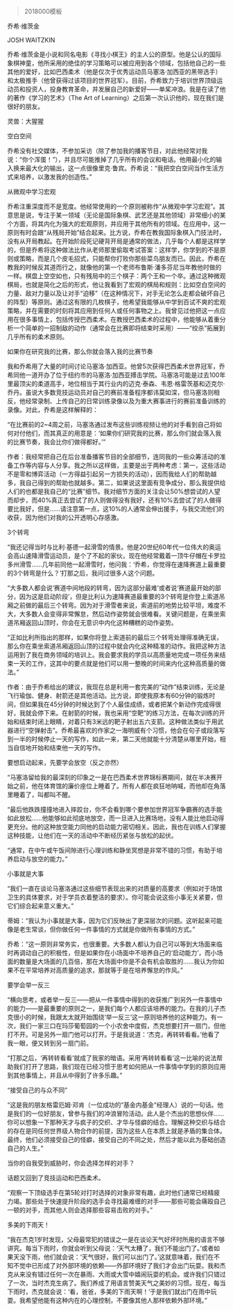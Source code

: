# 
> 2018000模板


乔希·维茨金


JOSH WAITZKIN


乔希·维茨金是小说和同名电影《寻找小棋王》的主人公的原型。他是公认的国际象棋神童，他所采用的绝佳的学习策略可以被应用到各个领域，包括他自己的一些其他的爱好，比如巴西柔术（他是仅次于优秀运动员马塞洛·加西亚的黑带选手）和太极推手（他曾获得过该项目的世界冠军）。目前，乔希致力于培训世界顶级运动员和投资人，投身教育革命，并发展自己的新爱好——单桨冲浪。我是在读了他的著作《学习的艺术》（The Art of Learning）之后第一次认识他的，现在我们是很好的朋友。

灵兽：大猩猩


空白空间

乔希没有社交媒体，不参加采访（除了参加我的播客节目，对此他经常对我说：“你个浑蛋！”），并且尽可能推掉了几乎所有的会议和电话。他用最小化的输入换来最大化的输出，这一点很像里克·鲁宾。乔希说：“我把空白空间当作生活方式来培养，以激发我的创造性。”


从微观中学习宏观

乔希注重深度而不是宽度。他经常使用的一个原则被称作“从微观中学习宏观”。其意思是说，专注于某一领域（无论是国际象棋、武艺还是其他领域）非常细小的某个方面，将其内化为强大的宏观原则，并应用于其他所有的领域。在应用中，这一原则有时会跟“从残局开始”结合起来。比方说，乔希在教我国际象棋入门技法时，没有从开局教起。在开始阶段死记硬背开局是通常的做法，几乎每个人都是这样学的，但是乔希将这种做法比作从老师那里偷取考试答案：这样学，你学到的不是原则或策略，而是几个皮毛招式，只能帮你打败你那些菜鸟朋友而已。因此，乔希在教我的时候反其道而行之，就像他的第一个老师布鲁斯·潘多芬尼当年教他时做的一样。棋盘上空空如也，只有残局中的三个棋子：两个王和一个卒。通过这种微观棋局，也就是简化之后的形式，他让我看到了宏观的棋局和规则：比如空白空间的力量、敌对力量以及让对手“迫移”（在这种情况下，对手无论怎么走都会破坏自己的阵型）等原则。通过这有限的几枚棋子，他希望我能够从中学到百试不爽的宏观策略，并在需要的时刻将其应用到任何人或任何事物之上。我曾见过他把这一点应用在很多事情上，包括传授巴西柔术。在教授巴西柔术的过程中，他能够从着重分析一个简单的一招制敌的动作（通常会在比赛即将结束时采用）——“绞杀”拓展到几乎所有的柔术原则。


如果你在研究我的比赛，那么你就会落入我的比赛节奏

我和乔希用了大量的时间讨论马塞洛·加西亚。他曾5次获得巴西柔术世界冠军，乔希同他一道开办了位于纽约市的马塞洛·加西亚搏击学院。马塞洛可能是过去100年里最顶尖的柔道高手，地位相当于其行业内的迈克·泰森、韦恩·格雷茨基和迈克尔·乔丹。虽说大多数竞技运动员对自己的赛前准备程序都讳莫如深，但马塞洛则相反，他经常录制、上传自己的日常训练录像以及为重大赛事进行的赛前准备训练的录像。对此，乔希是这样解释的：

“在比赛前的2~4周之前，马塞洛通过发布这些训练视频让他的对手看到自己将如何对付他们，而其真正的用意是：‘如果你们研究我的比赛，那么你们就会落入我的比赛节奏，我会比你们做得都好。’”


作者：我经常把自己在后台准备播客节目的全部细节，连同我的一些众筹活动的准备工作等内容与人分享。我之所以这样做，主要是出于两种考虑：第一，这些活动不是零和博弈活动（一方得益引起另一方损失的活动），因而我给人们的帮助越多，我自己得到的帮助也就越多。第二，如果说这里面有竞争成分，那么我提供给人们的也都是我自己的“比赛”细节。我对细节方面的关注会让50%想尝试的人望而却步，而40%真正去尝试了的人则做得没有我好，还有10%去尝试了的人做得要比我好，但是……请注意第一点，这10%的人通常会伸出援手，与我交流他们的收获，因为他们对我的公开透明心存感激。




3个转弯

“我还记得当时与比利·基德一起滑雪的情景。他是20世纪60年代一位伟大的奥运会高山速降滑雪运动员，是个了不起的家伙，现在他经常戴着一顶牛仔帽在卡罗拉多州滑雪……几年前同他一起滑雪时，他问我：‘乔希，你觉得在速降赛道上最重要的3个转弯是什么？’打那之后，我问过很多人这个问题。

“大多数人都会说‘赛道中间地段的转弯，因为这部分最难’或者说‘赛道最开始的部分，因为这是启动阶段’，但是比利认为速降赛道最重要的3个转弯是你登上索道吊厢之前做的最后三个转弯。因为对于滑雪者来说，索道前的地势比较平坦，难度不大，大多数人会变得非常懈怠，然后动作姿势就会很难看。关键问题是，在乘坐索道吊厢返回山顶时，你会在无意识中内化这种糟糕的动作姿势。

“正如比利所指出的那样，如果你将登上索道前的最后三个转弯处理得准确无误，那么你在乘坐索道吊厢返回山顶的过程中就会内化这种精准的动作。我把这种方法运用到了我在商务领域的培训上。我会要求我的学员以高质量地完成一项任务来结束一天的工作，这其中的要点就是他们可以用一整晚的时间来内化这种高质量的做法。”


作者：由于乔希给出的建议，我现在总是利用一套完美的“动作”结束训练，无论是飞行瑜伽、健身、射箭还是其他活动。比方说，即使我原本有60分钟的锻炼时间，但如果我在45分钟的时候达到了个人最佳成绩，或者把某个新动作完成得很好，我就会停下来。在射箭的时候，我也采用“空靶”的练习方法，在每次训练的开始和结束时闭上眼睛，对着只有3米远的靶子射出五六支箭。这种做法类似于用武器进行“空弹射击”。乔希最喜欢的作家之一海明威有个习惯，他会在句子或段落写到一半的时候停止一天的写作，如此一来，第二天他就能十分清楚从哪里开始，相当自信地开始和结束他一天的写作。




要想启动起来，先要学会放空（反之亦然）

“马塞洛留给我的最深刻的印象之一是在巴西柔术世界锦标赛期间，就在半决赛开始之前，他在体育馆的廉价座位上睡着了。所有人都在疯狂地呐喊，而他却在角落里睡着了，叫都叫不醒。

“最后他跌跌撞撞地进入摔跤台，你不会看到哪个要参加世界冠军争霸赛的选手能如此放松……他能够如此彻底地放空，而一旦进入比赛场地，没有人能比他启动得更充分。他的这种放空能力同他的启动能力密切相关。因此，我也在训练人们掌握这种技能，让他们在一天的活动中不断经历紧张与放松的起伏。

“通常，在中午或午饭间隙进行心理训练和静坐冥想是非常不错的习惯，有助于培养启动与放空的能力。”


小事就是大事

“我们一直在谈论马塞洛通过这些细节表现出来的对质量的高要求（例如对于场馆卫生的具体要求，对于学员衣着整洁的要求）。你可能会说这些小事无关紧要，但它们综合起来意义重大。”

蒂姆：“我认为小事就是大事，因为它们反映出了更深层次的问题。这听起来可能像是老生常谈，但你做任何一件事情的方式就是你做所有事情的方式。”

乔希：“这一原则非常务实，也很重要。大多数人都认为自己可以等到大场面来临时再调动自己的积极性，但是如果你在小场面中不培养自己的‘启动能力’，而小场面的数量是大场面的几百倍，那在大场面中你是不会有机会取胜的……我认为你如果不在平常培养对高质量的追求，那就等于是在培养懈怠的作风。”


要学会举一反三

“横向思考，或者举一反三——把从一件事情中得到的收获推广到另外一件事情中的能力——是最重要的原则之一，是我们每个人都应该培养的能力。在我的儿子杰克很小的时候，我跟太太就开始围绕‘举一反三’这一原则培养他的这种能力。有一次，我们一家三口在玛莎葡萄园的一个小农舍中度假，杰克想要打开一扇门，但他打不开。可是另外一扇门他可以打开。于是我说道：‘杰克，再转转看看。’他看了我一眼，便又转到另一扇门前。

“打那之后，‘再转转看看’就成了我家的暗语。采用‘再转转看看’这一比喻的说法帮助我们打开了思路，我们现在已经习惯于思考如何把从一件事情中学到的原则应用到其他事情上，并且从中得到了许多乐趣。”


“接受自己的与众不同”

“这是我的朋友格雷厄姆·邓肯（一位成功的“基金内基金”经理人）说的一句话。他是我们的一位好朋友，曾参与我们的冲浪冒险活动。此人是个杰出的思想伙伴……你可以想象一下那种天才与疯子的交织、才华与怪癖的结合。理解这种交织与结合的存在是同任何世界级人物合作的前提，因为这些人在本质上就是矛盾的集合体。最终，他们必须接受自己的怪癖，接受自己的不同之处，然后才能以此为基础创造自己的人生。”


当你的自我受到威胁时，你会选择怎样的对手？

话题又回到了竞技运动和巴西柔术。

“观察一下顶级选手在第5轮对打时选择的对象非常有趣，此时他们通常已经精疲力竭。那些处于快速提升阶段的选手会寻找最难缠的对手——那些可能会痛殴自己一顿的对手，而其他人则会选择那些容易击败的对手。”


多美的下雨天！

“我在杰克1岁时发现，父母最常犯的错误之一是在谈论天气好坏时所用的语言不够讲究。每当下雨时，你就会听到父母说：‘天气太糟了，我们不能出门了。’或者如果天没下雨，他们就会说：‘天气很好，我们可以出门了。’这就意味着，我们在不知不觉中已形成了对外部环境的依赖——外部环境好了我们才会出门玩耍。我和杰克从来没有错过任何一次在暴雨、大雨或大雪中嬉闹玩耍的机会。或许我们只错过了一次，当时杰克生病了。我们养成了用语言赞美天气之美妙的习惯。现在，每当下雨时，杰克就会说：‘看，爸爸，多美的下雨天啊！’于是我们就出门在雨中玩耍。我希望他能有这种内在的心理控制，不要像其他人那样依赖外部环境。”



